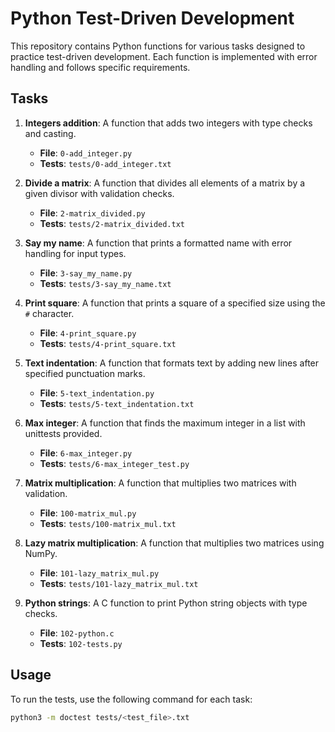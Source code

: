 # Python Test-Driven Development

This repository contains Python functions for various tasks designed to practice test-driven development. Each function is implemented with error handling and follows specific requirements.

## Tasks

1. **Integers addition**: A function that adds two integers with type checks and casting.
   - **File**: `0-add_integer.py`
   - **Tests**: `tests/0-add_integer.txt`

2. **Divide a matrix**: A function that divides all elements of a matrix by a given divisor with validation checks.
   - **File**: `2-matrix_divided.py`
   - **Tests**: `tests/2-matrix_divided.txt`

3. **Say my name**: A function that prints a formatted name with error handling for input types.
   - **File**: `3-say_my_name.py`
   - **Tests**: `tests/3-say_my_name.txt`

4. **Print square**: A function that prints a square of a specified size using the `#` character.
   - **File**: `4-print_square.py`
   - **Tests**: `tests/4-print_square.txt`

5. **Text indentation**: A function that formats text by adding new lines after specified punctuation marks.
   - **File**: `5-text_indentation.py`
   - **Tests**: `tests/5-text_indentation.txt`

6. **Max integer**: A function that finds the maximum integer in a list with unittests provided.
   - **File**: `6-max_integer.py`
   - **Tests**: `tests/6-max_integer_test.py`

7. **Matrix multiplication**: A function that multiplies two matrices with validation.
   - **File**: `100-matrix_mul.py`
   - **Tests**: `tests/100-matrix_mul.txt`

8. **Lazy matrix multiplication**: A function that multiplies two matrices using NumPy.
   - **File**: `101-lazy_matrix_mul.py`
   - **Tests**: `tests/101-lazy_matrix_mul.txt`

9. **Python strings**: A C function to print Python string objects with type checks.
   - **File**: `102-python.c`
   - **Tests**: `102-tests.py`

## Usage

To run the tests, use the following command for each task:
```bash
python3 -m doctest tests/<test_file>.txt
